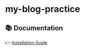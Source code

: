 # my-blog-practice
## 📚 Documentation

👉 [Installation Guide](https://github.com/Ved45ant/my-blog-practice/wiki#installation)
